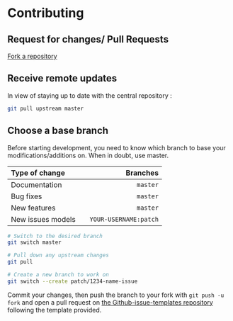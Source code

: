 # Contributing

## Request for changes/ Pull Requests

[Fork a repository](https://docs.github.com/en/pull-requests/collaborating-with-pull-requests/working-with-forks/fork-a-repo)


## Receive remote updates

In view of staying up to date with the central repository :

```sh
git pull upstream master
```

## Choose a base branch

Before starting development, you need to know which branch to base your modifications/additions on. When in doubt, use
master.

| Type of change    |           |              Branches |
|:------------------|:---------:|----------------------:|
| Documentation     |           |              `master` |
| Bug fixes         |           |              `master` |
| New features      |           |              `master` |
| New issues models |           | `YOUR-USERNAME:patch` |

```sh
# Switch to the desired branch
git switch master

# Pull down any upstream changes
git pull

# Create a new branch to work on
git switch --create patch/1234-name-issue
```

Commit your changes, then push the branch to your fork with `git push -u fork` and open a pull request
on [the Github-issue-templates repository](https://github.com/anhlt59/aws-monitoring) following the template provided.